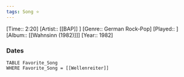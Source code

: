 ```yaml
---
tags: Song ⭐ 
---
```

[Time:: 2:20]
[Artist:: [[BAP]] ]
[Genre:: German Rock-Pop]
[Played:: ]
[Album:: [[Wahnsinn (1982)]]]
[Year:: 1982]
### Dates
````dataview
TABLE Favorite_Song
WHERE Favorite_Song = [[Wellenreiter]]
````